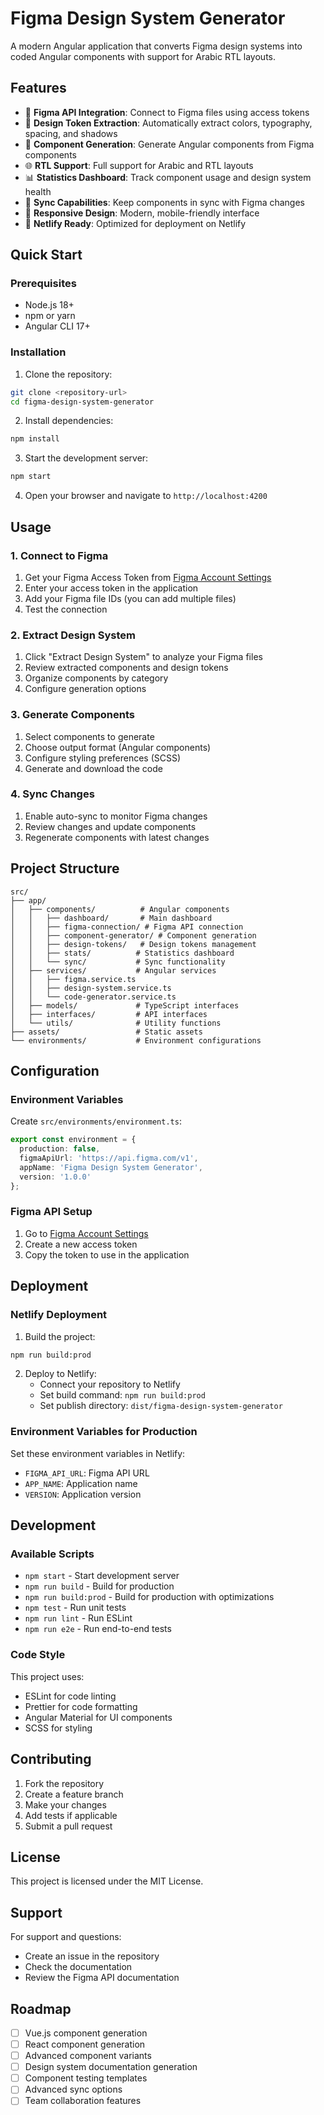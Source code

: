 # Figma Design System Generator

A modern Angular application that converts Figma design systems into coded Angular components with support for Arabic RTL layouts.

## Features

- 🔗 **Figma API Integration**: Connect to Figma files using access tokens
- 🎨 **Design Token Extraction**: Automatically extract colors, typography, spacing, and shadows
- 🧩 **Component Generation**: Generate Angular components from Figma components
- 🌐 **RTL Support**: Full support for Arabic and RTL layouts
- 📊 **Statistics Dashboard**: Track component usage and design system health
- 🔄 **Sync Capabilities**: Keep components in sync with Figma changes
- 📱 **Responsive Design**: Modern, mobile-friendly interface
- 🚀 **Netlify Ready**: Optimized for deployment on Netlify

## Quick Start

### Prerequisites

- Node.js 18+ 
- npm or yarn
- Angular CLI 17+

### Installation

1. Clone the repository:
```bash
git clone <repository-url>
cd figma-design-system-generator
```

2. Install dependencies:
```bash
npm install
```

3. Start the development server:
```bash
npm start
```

4. Open your browser and navigate to `http://localhost:4200`

## Usage

### 1. Connect to Figma

1. Get your Figma Access Token from [Figma Account Settings](https://www.figma.com/developers/api#access-tokens)
2. Enter your access token in the application
3. Add your Figma file IDs (you can add multiple files)
4. Test the connection

### 2. Extract Design System

1. Click "Extract Design System" to analyze your Figma files
2. Review extracted components and design tokens
3. Organize components by category
4. Configure generation options

### 3. Generate Components

1. Select components to generate
2. Choose output format (Angular components)
3. Configure styling preferences (SCSS)
4. Generate and download the code

### 4. Sync Changes

1. Enable auto-sync to monitor Figma changes
2. Review changes and update components
3. Regenerate components with latest changes

## Project Structure

```
src/
├── app/
│   ├── components/          # Angular components
│   │   ├── dashboard/       # Main dashboard
│   │   ├── figma-connection/ # Figma API connection
│   │   ├── component-generator/ # Component generation
│   │   ├── design-tokens/   # Design tokens management
│   │   ├── stats/          # Statistics dashboard
│   │   └── sync/           # Sync functionality
│   ├── services/           # Angular services
│   │   ├── figma.service.ts
│   │   ├── design-system.service.ts
│   │   └── code-generator.service.ts
│   ├── models/             # TypeScript interfaces
│   ├── interfaces/         # API interfaces
│   └── utils/              # Utility functions
├── assets/                 # Static assets
└── environments/           # Environment configurations
```

## Configuration

### Environment Variables

Create `src/environments/environment.ts`:

```typescript
export const environment = {
  production: false,
  figmaApiUrl: 'https://api.figma.com/v1',
  appName: 'Figma Design System Generator',
  version: '1.0.0'
};
```

### Figma API Setup

1. Go to [Figma Account Settings](https://www.figma.com/developers/api#access-tokens)
2. Create a new access token
3. Copy the token to use in the application

## Deployment

### Netlify Deployment

1. Build the project:
```bash
npm run build:prod
```

2. Deploy to Netlify:
   - Connect your repository to Netlify
   - Set build command: `npm run build:prod`
   - Set publish directory: `dist/figma-design-system-generator`

### Environment Variables for Production

Set these environment variables in Netlify:
- `FIGMA_API_URL`: Figma API URL
- `APP_NAME`: Application name
- `VERSION`: Application version

## Development

### Available Scripts

- `npm start` - Start development server
- `npm run build` - Build for production
- `npm run build:prod` - Build for production with optimizations
- `npm test` - Run unit tests
- `npm run lint` - Run ESLint
- `npm run e2e` - Run end-to-end tests

### Code Style

This project uses:
- ESLint for code linting
- Prettier for code formatting
- Angular Material for UI components
- SCSS for styling

## Contributing

1. Fork the repository
2. Create a feature branch
3. Make your changes
4. Add tests if applicable
5. Submit a pull request

## License

This project is licensed under the MIT License.

## Support

For support and questions:
- Create an issue in the repository
- Check the documentation
- Review the Figma API documentation

## Roadmap

- [ ] Vue.js component generation
- [ ] React component generation
- [ ] Advanced component variants
- [ ] Design system documentation generation
- [ ] Component testing templates
- [ ] Advanced sync options
- [ ] Team collaboration features